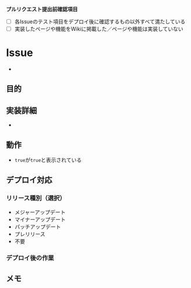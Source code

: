 **プルリクエスト提出前確認項目**
- [ ] 各Issueのテスト項目をデプロイ後に確認するもの以外すべて満たしている
- [ ] 実装したページや機能をWikiに掲載した／ページや機能は実装していない
# Issue
- 
## 目的

## 実装詳細
- 
## 動作
- `true`が`true`と表示されている
## デプロイ対応
### リリース種別（選択）
- メジャーアップデート
- マイナーアップデート
- パッチアップデート
- プレリリース
- 不要
### デプロイ後の作業

## メモ
